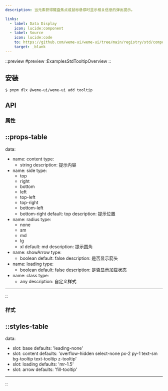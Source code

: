 ```yaml
---
description: 当元素获得键盘焦点或鼠标悬停时显示相关信息的弹出提示。

links:
  - label: Data Display
    icon: lucide:component
  - label: Source
    icon: lucide:code
    to: https://github.com/weme-ui/weme-ui/tree/main/registry/std/components/tooltip
    target: _blank
---
```


::preview
#preview
:ExamplesStdTooltipOverview
::

## 安装

```shell [Terminal]
$ pnpm dlx @weme-ui/weme-ui add tooltip
```

## API

### 属性

::props-table
---
data:
  - name: content
    type:
      - string
    description: 提示内容
  - name: side
    type:
      - top
      - right
      - bottom
      - left
      - top-left
      - top-right
      - bottom-left
      - bottom-right
    default: top
    description: 提示位置
  - name: radius
    type:
      - none
      - sm
      - md
      - lg
      - xl
    default: md
    description: 提示圆角
  - name: showArrow
    type:
      - boolean
    default: false
    description: 是否显示箭头
  - name: loading
    type:
      - boolean
    default: false
    description: 是否显示加载状态
  - name: class
    type:
      - any
    description: 自定义样式
---
::

### 样式

::styles-table
---
data:
  - slot: base
    defaults: 'leading-none'
  - slot: content
    defaults: 'overflow-hidden select-none px-2 py-1 text-sm bg-tooltip text-tooltip z-tooltip'
  - slot: loading
    defaults: 'mr-1.5'
  - slot: arrow
    defaults: 'fill-tooltip'
---
::
